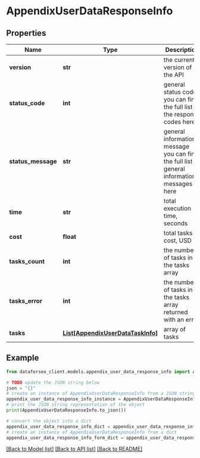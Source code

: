 # AppendixUserDataResponseInfo


## Properties

Name | Type | Description | Notes
------------ | ------------- | ------------- | -------------
**version** | **str** | the current version of the API | [optional] 
**status_code** | **int** | general status code you can find the full list of the response codes here | [optional] 
**status_message** | **str** | general informational message you can find the full list of general informational messages here | [optional] 
**time** | **str** | total execution time, seconds | [optional] 
**cost** | **float** | total tasks cost, USD | [optional] 
**tasks_count** | **int** | the number of tasks in the tasks array | [optional] 
**tasks_error** | **int** | the number of tasks in the tasks array returned with an error | [optional] 
**tasks** | [**List[AppendixUserDataTaskInfo]**](AppendixUserDataTaskInfo.md) | array of tasks | [optional] 

## Example

```python
from dataforseo_client.models.appendix_user_data_response_info import AppendixUserDataResponseInfo

# TODO update the JSON string below
json = "{}"
# create an instance of AppendixUserDataResponseInfo from a JSON string
appendix_user_data_response_info_instance = AppendixUserDataResponseInfo.from_json(json)
# print the JSON string representation of the object
print(AppendixUserDataResponseInfo.to_json())

# convert the object into a dict
appendix_user_data_response_info_dict = appendix_user_data_response_info_instance.to_dict()
# create an instance of AppendixUserDataResponseInfo from a dict
appendix_user_data_response_info_form_dict = appendix_user_data_response_info.from_dict(appendix_user_data_response_info_dict)
```
[[Back to Model list]](../README.md#documentation-for-models) [[Back to API list]](../README.md#documentation-for-api-endpoints) [[Back to README]](../README.md)


